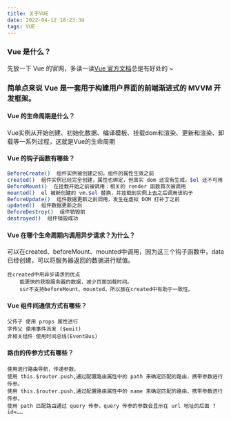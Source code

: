 ```yaml
---
title: 关于VUE
date: 2022-04-12 18:23:34
tags: VUE
---
```


### Vue 是什么？

<!-- <div align="center">
    <img src="/images/vue-logo.svg" alt="VUE" width="300" height="300">
</div> -->

先放一下 Vue 的官网，多读一读[Vue 官方文档](https://v2.cn.vuejs.org/)总是有好处的 ~

### 简单点来说 Vue 是一套用于构建用户界面的前端渐进式的 MVVM 开发框架。


<!-- more -->

#### Vue 的生命周期是什么？

Vue实例从开始创建、初始化数据、编译模板、挂载dom和渲染、更新和渲染、卸载等一系列过程，这就是Vue的生命周期

#### Vue 的钩子函数有哪些？

```bash
BeforeCreate()  组件实例被创建之初，组件的属性生效之前
created()  组件实例已经完全创建，属性也绑定，但真实 dom 还没有生成，$el 还不可用
BeforeMount()  在挂载开始之前被调用：相关的 render 函数首次被调用
mounted()  el 被新创建的 vm.$el 替换，并挂载到实例上去之后调用该钩子
BeforeUpdate()  组件数据更新之前调用，发生在虚拟 DOM 打补丁之前
updated()  组件数据更新之后
BeforeDestroy()  组件销毁前
destroyed()  组件销毁成功
```

#### Vue 在哪个生命周期内调用异步请求？为什么？

可以在created、beforeMount、mounted中调用，因为这三个钩子函数中，data已经创建，可以将服务器返回的数据进行赋值。

```PLAIN
在created中用异步请求的优点
    能更快的获取服务器的数据，减少页面加载时间。
    ssr不支持beforeMount、mounted，所以放在created中有助于一致性。
```

#### Vue 组件间通信方式有哪些？

    父传子 使用 props 属性进行
    字传父 使用事件派发 ($emit)
    非相关组件 使用时间总线(EventBus)

#### 路由的传参方式有哪些？

    使用进行路由导航，传递参数。
    使用 this.$router.push,通过配置路由属性中的 path 来确定匹配的路由，携带参数进行传参。
    使用 this.$router.push,通过配置路由属性中的 name 来确定匹配的路由，携带参数进行传参。
    使用 path 匹配路由通过 query 传参，query 传参的参数会显示在 url 地址的后面 ?id=……